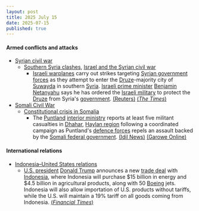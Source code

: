 ```yaml
---
layout: post
title: 2025 July 15
date: 2025-07-15
published: true
---
```



#### Armed conflicts and attacks

* [Syrian civil war](https://en.wikipedia.org/wiki/Syrian_civil_war "Syrian civil war")
  * [Southern Syria clashes](https://en.wikipedia.org/wiki/Southern_Syria_clashes_%28July_2025%E2%80%93present%29 "Southern Syria clashes (July 2025–present)"), [Israel and the Syrian civil war](https://en.wikipedia.org/wiki/Israel_and_the_Syrian_civil_war "Israel and the Syrian civil war")
    * [Israeli warplanes](https://en.wikipedia.org/wiki/Israeli_Air_Force "Israeli Air Force") carry out strikes targeting [Syrian government forces](https://en.wikipedia.org/wiki/Syrian_Armed_Forces "Syrian Armed Forces") as they attempt to enter the [Druze](https://en.wikipedia.org/wiki/Druze_in_Syria "Druze in Syria")-majority city of [Suwayda](https://en.wikipedia.org/wiki/Suwayda "Suwayda") in southern [Syria](https://en.wikipedia.org/wiki/Syria "Syria"). [Israeli prime minister](https://en.wikipedia.org/wiki/Prime_Minister_of_Israel "Prime Minister of Israel") [Benjamin Netanyahu](https://en.wikipedia.org/wiki/Benjamin_Netanyahu "Benjamin Netanyahu") says he has ordered the [Israeli military](https://en.wikipedia.org/wiki/Israeli_military "Israeli military") to protect the [Druze](https://en.wikipedia.org/wiki/Druze "Druze") from Syria's [government](https://en.wikipedia.org/wiki/Government_of_Syria "Government of Syria"). [(Reuters)](https://www.reuters.com/world/middle-east/syrian-druze-leader-urges-local-fighters-confront-incoming-government-troops-2025-07-15/) [(*The Times*)](https://www.thetimes.com/world/middle-east/article/syria-druze-sweida-city-rgt326mvj)
* [Somali Civil War](https://en.wikipedia.org/wiki/Somali_Civil_War_%282009%E2%80%93present%29 "Somali Civil War (2009–present)")
  * [Constitutional crisis in Somalia](https://en.wikipedia.org/wiki/Constitutional_crisis_in_Somalia "Constitutional crisis in Somalia")
    * The [Puntland](https://en.wikipedia.org/wiki/Puntland "Puntland") [interior ministry](https://en.wikipedia.org/wiki/Ministry_of_Interior%2C_Federal_Affairs_and_Democratization "Ministry of Interior, Federal Affairs and Democratization") reports at least five militant casualties in [Dhahar](https://en.wikipedia.org/wiki/Dhahar "Dhahar"), [Haylan region](https://en.wikipedia.org/wiki/Haylan_region "Haylan region") following a coordinated campaign as Puntland's [defence forces](https://en.wikipedia.org/wiki/Puntland_Dervish_Force "Puntland Dervish Force") repels an assault backed by the [Somali federal government](https://en.wikipedia.org/wiki/Somali_federal_government "Somali federal government"). [(Idil News)](https://www.idilnews.com/puntland-forces-repel-eastern-sool-terrorists-backed-by-villa-somalia-in-dhahar-mogadishus-proxy-war-exposed/) [(Garowe Online)](https://garoweonline.com/en/news/somalia/puntland-accuses-somali-federal-government-of-destabilizing-peaceful-regions)

#### International relations

* [Indonesia–United States relations](https://en.wikipedia.org/wiki/Indonesia%E2%80%93United_States_relations "Indonesia–United States relations")
  * [U.S. president](https://en.wikipedia.org/wiki/President_of_the_United_States "President of the United States") [Donald Trump](https://en.wikipedia.org/wiki/Donald_Trump "Donald Trump") announces a new [trade deal](https://en.wikipedia.org/wiki/Trade_agreement "Trade agreement") with [Indonesia](https://en.wikipedia.org/wiki/Indonesia "Indonesia"), where Indonesia will purchase $15 billion in energy and $4.5 billion in agricultural products, along with 50 [Boeing](https://en.wikipedia.org/wiki/Boeing "Boeing") jets. Indonesia will also allow importation of U.S. products without tariffs, while the U.S. will maintain a 19% tariff on all goods coming from Indonesia. [(*Financial Times*)](https://www.ft.com/content/bd753b35-816e-42be-9697-9f6f230fdd32)
